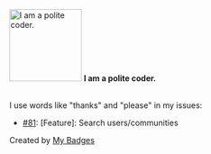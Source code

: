 <img src="https://my-badges.github.io/my-badges/polite-coder.png" alt="I am a polite coder." title="I am a polite coder." width="128">
<strong>I am a polite coder.</strong>
<br><br>

I use words like "thanks" and "please" in my issues:

- <a href="https://github.com/PretendoNetwork/juxtaposition-ui/issues/81">#81</a>: [Feature]: Search users/communities


Created by <a href="https://github.com/my-badges/my-badges">My Badges</a>